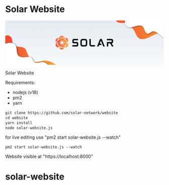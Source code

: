 # Solar Website

<p align="center">
    <img src="./banner.png?sanitize=true" />
</p>

Solar Website 

Requirements:
- nodejs (v18)
- pm2
- yarn


```
git clone https://github.com/solar-network/website
cd website
yarn install
node solar-website.js
```

for live editing use "pm2 start solar-website.js --watch"

```
pm2 start solar-website.js --watch
```
Website visible at "https://localhost:8000"
# solar-website

